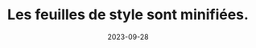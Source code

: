 ---
N: '222'
Rubrique: Serveur et performances
title: Les feuilles de style sont minifiées. 
detail: Les feuilles de style du site sont minifiées. 
categories: [" Serveur et performances"]
agrege: O4222-E067
opquast: '4 222'
indiceebook: '67'
description: "Règle n° 067"
weight:  067
actif: '1'
layout: rules
date: 2023-09-28
tags: ["", ""]
objectif: ["", ""]
Meo: ""
Controle: ""
Auteur: ""
---